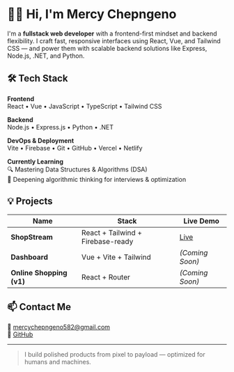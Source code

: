 # 👩‍💻 Hi, I'm Mercy Chepngeno

I'm a **fullstack web developer** with a frontend-first mindset and backend flexibility. I craft fast, responsive interfaces using React, Vue, and Tailwind CSS — and power them with scalable backend solutions like Express, Node.js, .NET, and Python.

## 🛠 Tech Stack

**Frontend**  
React • Vue • JavaScript • TypeScript • Tailwind CSS

**Backend**  
Node.js • Express.js • Python • .NET

**DevOps & Deployment**  
Vite • Firebase • Git • GitHub • Vercel • Netlify

**Currently Learning**  
🔍 Mastering Data Structures & Algorithms (DSA)  
🎯 Deepening algorithmic thinking for interviews & optimization

## 💡 Projects

| Name          | Stack                        | Live Demo |
|---------------|------------------------------|-----------|
| **ShopStream** | React + Tailwind + Firebase-ready | [Live](https://shopstream-arn7.vercel.app) |
| **Dashboard**  | Vue + Vite + Tailwind         | *(Coming Soon)* |
| **Online Shopping (v1)** | React + Router         | *(Coming Soon)* |

## 📫 Contact Me

📧 mercychepngeno582@gmail.com  
🔗 [GitHub](https://github.com/chep-collab)

---

> I build polished products from pixel to payload — optimized for humans and machines.
